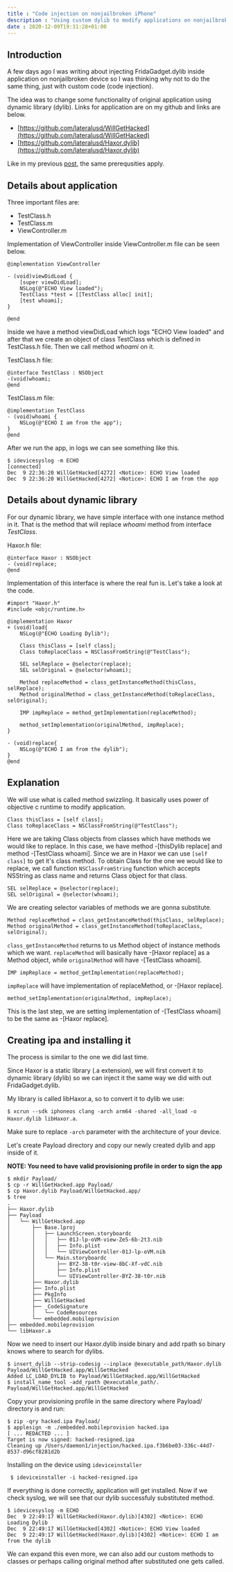 ```yaml
---
title : "Code injection on nonjailbroken iPhone"
description : "Using custom dylib to modify applications on nonjailbroken iPhone"
date : 2020-12-09T19:31:28+01:00
---
```


## Introduction
A few days ago I was writing about injecting FridaGadget.dylib inside application on nonjailbroken device so I was thinking why not to do the same thing, just with custom code (code injection).

The idea was to change some functionality of original application using dynamic library (dylib). Links for application are on my github and links are below.

* [https://github.com/lateralusd/WillGetHacked](https://github.com/lateralusd/WillGetHacked)
* [https://github.com/lateralusd/Haxor.dylib](https://github.com/lateralusd/Haxor.dylib)

Like in my previous [post](https://lateralusd.github.io/frida_patching/), the same prerequsities apply.

## Details about application
Three important files are: 
* TestClass.h
* TestClass.m
* ViewController.m

Implementation of ViewController inside ViewController.m file can be seen below.
```
@implementation ViewController

- (void)viewDidLoad {
    [super viewDidLoad];
    NSLog(@"ECHO View loaded");
    TestClass *test = [[TestClass alloc] init];
    [test whoami];
}

@end
```

Inside we have a method viewDidLoad which logs "ECHO View loaded" and after that we create an object of class TestClass which is defined in TestClass.h file. Then we call method *whoami* on it.

TestClass.h file:

```
@interface TestClass : NSObject
-(void)whoami;
@end
```

TestClass.m file:

```
@implementation TestClass
- (void)whoami {
    NSLog(@"ECHO I am from the app");
}
@end
```

After we run the app, in logs we can see something like this.
```
$ idevicesyslog -m ECHO
[connected]
Dec  9 22:36:20 WillGetHacked[4272] <Notice>: ECHO View loaded
Dec  9 22:36:20 WillGetHacked[4272] <Notice>: ECHO I am from the app
```

## Details about dynamic library
For our dynamic library, we have simple interface with one instance method in it. That is the method that will replace *whoami* method from interface *TestClass*.

Haxor.h file:

```
@interface Haxor : NSObject
- (void)replace;
@end
```

Implementation of this interface is where the real fun is. Let's take a look at the code.
```
#import "Haxor.h"
#include <objc/runtime.h>

@implementation Haxor
+ (void)load{
    NSLog(@"ECHO Loading Dylib");
    
    Class thisClass = [self class];
    Class toReplaceClass = NSClassFromString(@"TestClass");
    
    SEL selReplace = @selector(replace);
    SEL selOriginal = @selector(whoami);
    
    Method replaceMethod = class_getInstanceMethod(thisClass, selReplace);
    Method originalMethod = class_getInstanceMethod(toReplaceClass, selOriginal);
    
    IMP impReplace = method_getImplementation(replaceMethod);
    
    method_setImplementation(originalMethod, impReplace);
}

- (void)replace{
    NSLog(@"ECHO I am from the dylib");
}
@end

```

## Explanation
We will use what is called method swizzling. It basically uses power of objective c runtime to modify application.

```
Class thisClass = [self class];
Class toReplaceClass = NSClassFromString(@"TestClass");
```
Here we are taking Class objects from classes which have methods we would like to replace. In this case, we have method -[thisDylib replace] and method -[TestClass whoami]. Since we are in Haxor we can use `[self class]` to get it's class method. To obtain Class for the one we would like to replace, we call function `NSClassFromString` function which accepts NSString as class name and returns Class object for that class.

```
SEL selReplace = @selector(replace);
SEL selOriginal = @selector(whoami);
```

We are creating selector variables of methods we are gonna substitute.

```
Method replaceMethod = class_getInstanceMethod(thisClass, selReplace);
Method originalMethod = class_getInstanceMethod(toReplaceClass, selOriginal);
```

`class_getInstanceMethod` returns to us Method object of instance methods which we want. `replaceMethod` will basically have -[Haxor replace] as a Method object, while `originalMethod` will have -[TestClass whoami].

```
IMP impReplace = method_getImplementation(replaceMethod);
```

`impReplace` will have implementation of replaceMethod, or -[Haxor replace].

```
method_setImplementation(originalMethod, impReplace);
```

This is the last step, we are setting implementation of -[TestClass whoami] to be the same as -[Haxor replace].

## Creating ipa and installing it
The process is similar to the one we did last time.

Since Haxor is a static library (.a extension), we will first convert it to dynamic library (dylib) so we can inject it the same way we did with out FridaGadget.dylib.

My library is called libHaxor.a, so to convert it to dylib we use:

`$ xcrun --sdk iphoneos clang -arch arm64 -shared -all_load -o Haxor.dylib libHaxor.a`.

Make sure to replace `-arch` parameter with the architecture of your device.

Let's create Payload directory and copy our newly created dylib and app inside of it. 

**NOTE: You need to have valid provisioning profile in order to sign the app**

```
$ mkdir Payload/
$ cp -r WillGetHacked.app Payload/
$ cp Haxor.dylib Payload/WillGetHacked.app/
$ tree
.
├── Haxor.dylib
├── Payload
│   └── WillGetHacked.app
│       ├── Base.lproj
│       │   ├── LaunchScreen.storyboardc
│       │   │   ├── 01J-lp-oVM-view-Ze5-6b-2t3.nib
│       │   │   ├── Info.plist
│       │   │   └── UIViewController-01J-lp-oVM.nib
│       │   └── Main.storyboardc
│       │       ├── BYZ-38-t0r-view-8bC-Xf-vdC.nib
│       │       ├── Info.plist
│       │       └── UIViewController-BYZ-38-t0r.nib
│       ├── Haxor.dylib
│       ├── Info.plist
│       ├── PkgInfo
│       ├── WillGetHacked
│       ├── _CodeSignature
│       │   └── CodeResources
│       └── embedded.mobileprovision
├── embedded.mobileprovision
└── libHaxor.a
```

Now we need to insert our Haxor.dylib inside binary and add rpath so binary knows where to search for dylibs.

```
$ insert_dylib --strip-codesig --inplace @executable_path/Haxor.dylib Payload/WillGetHacked.app/WillGetHacked
Added LC_LOAD_DYLIB to Payload/WillGetHacked.app/WillGetHacked
$ install_name_tool -add_rpath @executable_path/. Payload/WillGetHacked.app/WillGetHacked
```

Copy your provisioning profile in the same directory where Payload/ directory is and run:

```
$ zip -qry hacked.ipa Payload/
$ applesign -m ./embedded.mobileprovision hacked.ipa
[ ... REDACTED ... ]
Target is now signed: hacked-resigned.ipa
Cleaning up /Users/daemon1/injection/hacked.ipa.f3b6be03-336c-44d7-8537-d96cf8281d2b
```

Installing on the device using `ideviceinstaller`

` $ ideviceinstaller -i hacked-resigned.ipa`

If everything is done correctly, application will get installed. Now if we check syslog, we will see that our dylib successfuly substituted method.

```
$ idevicesyslog -m ECHO
Dec  9 22:49:17 WillGetHacked(Haxor.dylib)[4302] <Notice>: ECHO Loading Dylib
Dec  9 22:49:17 WillGetHacked[4302] <Notice>: ECHO View loaded
Dec  9 22:49:17 WillGetHacked(Haxor.dylib)[4302] <Notice>: ECHO I am from the dylib
```

We can expand this even more, we can also add our custom methods to classes or perhaps calling original method after substituted one gets called.
